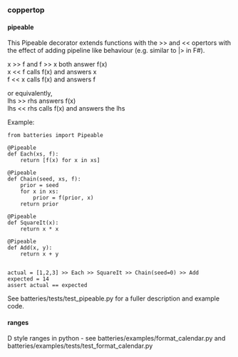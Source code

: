 ### coppertop


#### pipeable

This Pipeable decorator extends functions with the >> and << opertors with the effect of adding pipeline like behaviour (e.g. similar to |> in F#).

x >> f   and   f >> x   both answer f(x)\
x << f   calls f(x) and answers x\
f << x   calls f(x) and answers f

or equivalently,\
lhs >> rhs   answers f(x)\
lhs << rhs   calls f(x) and answers the lhs

Example:

```
from batteries import Pipeable

@Pipeable
def Each(xs, f):
    return [f(x) for x in xs]

@Pipeable
def Chain(seed, xs, f):
    prior = seed
    for x in xs:
        prior = f(prior, x)
    return prior

@Pipeable
def SquareIt(x):
    return x * x

@Pipeable
def Add(x, y):
    return x + y


actual = [1,2,3] >> Each >> SquareIt >> Chain(seed=0) >> Add
expected = 14
assert actual == expected
```

See batteries/tests/test_pipeable.py for a fuller description and example code.

#### ranges

D style ranges in python - see batteries/examples/format_calendar.py and batteries/examples/tests/test_format_calendar.py

